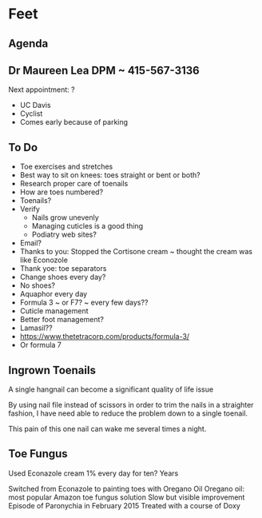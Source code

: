 # Feet

## Agenda

## Dr Maureen Lea DPM ~ 415-567-3136

Next appointment: ?

* UC Davis
* Cyclist
* Comes early because of parking

## To Do

* Toe exercises and stretches
* Best way to sit on knees: toes straight or bent or both?
* Research proper care of toenails
* How are toes numbered?
* Toenails?
* Verify
  * Nails grow unevenly
  * Managing cuticles is a good thing
  * Podiatry web sites?
* Email?
* Thanks to you: Stopped the Cortisone cream ~ thought the cream was like Econozole
* Thank yoe: toe separators
* Change shoes every day?
* No shoes?
* Aquaphor every day
* Formula 3 ~ or  F7? ~ every few days??
* Cuticle management
* Better foot management?
* Lamasil??
* https://www.thetetracorp.com/products/formula-3/
* Or formula 7

## Ingrown Toenails
A single hangnail can become a significant quality of life issue

By using nail file instead of scissors in order to trim the nails in a straighter fashion, I have need able to reduce the problem down to a single toenail.

This pain of this one nail can wake me several times a night.

## Toe Fungus

Used Econazole cream 1% every day for ten? Years

Switched from Econazole to painting toes with Oregano Oil
Oregano oil: most popular Amazon toe fungus solution
Slow but visible improvement
Episode of Paronychia in February 2015
Treated with a course of Doxy

